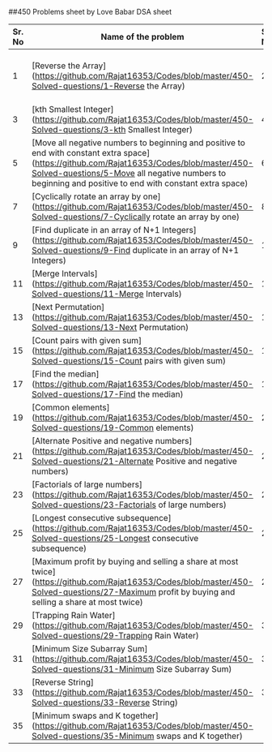 ##450 Problems sheet by Love Babar DSA sheet

| Sr. No | Name of the problem | Sr. No | Name of the problem |
| ------ | ------------------- | ------ | ------------------- |
| 1 | [Reverse the Array](https://github.com/Rajat16353/Codes/blob/master/450-Solved-questions/1-Reverse the Array) | 2 | [Maximum and minimum of an array using minimum number of comparisons](https://github.com/Rajat16353/Codes/blob/master/450-Solved-questions/2-Maximum and minimum of an array using minimum number of comparisons) |
| 3 | [kth Smallest Integer](https://github.com/Rajat16353/Codes/blob/master/450-Solved-questions/3-kth Smallest Integer) | 4 | [Sort an array of 0s, 1s and 2s](https://github.com/Rajat16353/Codes/blob/master/450-Solved-questions/4-Sort an array of 0s, 1s and 2s) |
| 5 | [Move all negative numbers to beginning and positive to end with constant extra space](https://github.com/Rajat16353/Codes/blob/master/450-Solved-questions/5-Move all negative numbers to beginning and positive to end with constant extra space) | 6 | [Union of two arrays](https://github.com/Rajat16353/Codes/blob/master/450-Solved-questions/6-Union of two arrays) |
| 7 | [Cyclically rotate an array by one](https://github.com/Rajat16353/Codes/blob/master/450-Solved-questions/7-Cyclically rotate an array by one) | 8 | [Minimum number of jumps](https://github.com/Rajat16353/Codes/blob/master/450-Solved-questions/8-Minimum number of jumps) |
| 9 | [Find duplicate in an array of N+1 Integers](https://github.com/Rajat16353/Codes/blob/master/450-Solved-questions/9-Find duplicate in an array of N+1 Integers) | 10 | [Minimize the Heights II](https://github.com/Rajat16353/Codes/blob/master/450-Solved-questions/10-Minimize the Heights II) |
| 11 | [Merge Intervals](https://github.com/Rajat16353/Codes/blob/master/450-Solved-questions/11-Merge Intervals) | 12 | [Merge without extra space](https://github.com/Rajat16353/Codes/blob/master/450-Solved-questions/12-Merge without extra space) |
| 13 | [Next Permutation](https://github.com/Rajat16353/Codes/blob/master/450-Solved-questions/13-Next Permutation) | 14 | [Count Inversions](https://github.com/Rajat16353/Codes/blob/master/450-Solved-questions/14-Count Inversions) |
| 15 | [Count pairs with given sum](https://github.com/Rajat16353/Codes/blob/master/450-Solved-questions/15-Count pairs with given sum) | 16 | [Triplet Sum in Array](https://github.com/Rajat16353/Codes/blob/master/450-Solved-questions/16-Triplet Sum in Array) |
| 17 | [Find the median](https://github.com/Rajat16353/Codes/blob/master/450-Solved-questions/17-Find the median) | 18 | [Best Time to Buy and Sell Stock](https://github.com/Rajat16353/Codes/blob/master/450-Solved-questions/18-Best Time to Buy and Sell Stock) |
| 19 | [Common elements](https://github.com/Rajat16353/Codes/blob/master/450-Solved-questions/19-Common elements) | 20 | [Maximising vacations](https://github.com/Rajat16353/Codes/blob/master/450-Solved-questions/20-Maximising vacations) |
| 21 | [Alternate Positive and negative numbers](https://github.com/Rajat16353/Codes/blob/master/450-Solved-questions/21-Alternate Positive and negative numbers) | 22 | [Subarray with 0 sum](https://github.com/Rajat16353/Codes/blob/master/450-Solved-questions/22-Subarray with 0 sum) |
| 23 | [Factorials of large numbers](https://github.com/Rajat16353/Codes/blob/master/450-Solved-questions/23-Factorials of large numbers) | 24 | [Maximum Product Subarray](https://github.com/Rajat16353/Codes/blob/master/450-Solved-questions/24-Maximum Product Subarray) |
| 25 | [Longest consecutive subsequence](https://github.com/Rajat16353/Codes/blob/master/450-Solved-questions/25-Longest consecutive subsequence) | 26 | [find all elements that appear more than n/k times](https://github.com/Rajat16353/Codes/blob/master/450-Solved-questions/26-find all elements that appear more than n/k times) |
| 27 | [Maximum profit by buying and selling a share at most twice](https://github.com/Rajat16353/Codes/blob/master/450-Solved-questions/27-Maximum profit by buying and selling a share at most twice) | 28 | [Array Subset of another array](https://github.com/Rajat16353/Codes/blob/master/450-Solved-questions/28-Array Subset of another array) |
| 29 | [Trapping Rain Water](https://github.com/Rajat16353/Codes/blob/master/450-Solved-questions/29-Trapping Rain Water) | 30 | [Chocolate Distribution Problem](https://github.com/Rajat16353/Codes/blob/master/450-Solved-questions/30-Chocolate Distribution Problem) |
| 31 | [Minimum Size Subarray Sum](https://github.com/Rajat16353/Codes/blob/master/450-Solved-questions/31-Minimum Size Subarray Sum) | 32 | [Three way partitioning](https://github.com/Rajat16353/Codes/blob/master/450-Solved-questions/32-Three way partitioning) |
| 33 | [Reverse String](https://github.com/Rajat16353/Codes/blob/master/450-Solved-questions/33-Reverse String) | 34 | [The Celebrity Problem](https://github.com/Rajat16353/Codes/blob/master/450-Solved-questions/34-The Celebrity Problem) |
| 35 | [Minimum swaps and K together](https://github.com/Rajat16353/Codes/blob/master/450-Solved-questions/35-Minimum swaps and K together) 
